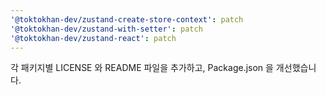 ```yaml
---
'@toktokhan-dev/zustand-create-store-context': patch
'@toktokhan-dev/zustand-with-setter': patch
'@toktokhan-dev/zustand-react': patch
---
```


각 패키지별 LICENSE 와 README 파일을 추가하고, Package.json 을 개선했습니다.
